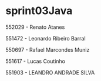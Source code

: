# sprint03Java

552029 - Renato Atanes

551472 - Leonardo Ribeiro Barral

550697 - Rafael Marcondes Muniz

551617 - Lucas Coutinho

551903 - LEANDRO ANDRADE SILVA
